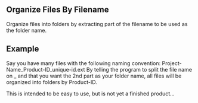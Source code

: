 ## Organize Files By Filename
Organize files into folders by extracting part of the filename to be used as the folder name.

## Example
Say you have many files with the following naming convention:
Project-Name_Product-ID_unique-id.ext
By telling the program to split the file name on _ and that you want the 2nd part
as your folder name, all files will be organized into folders by Product-ID.

This is intended to be easy to use, but is not yet a finished product...